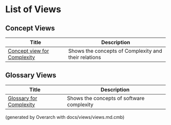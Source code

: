 # List of Views

## Concept Views
| Title | Description |
|---|---|
| [Concept view for Complexity](concept-view.md) | Shows the concepts of Complexity and their relations |
## Glossary Views
| Title | Description |
|---|---|
| [Glossary for Complexity](glossary-view.md) | Shows the concepts of software complexity |


(generated by Overarch with docs/views/views.md.cmb)
